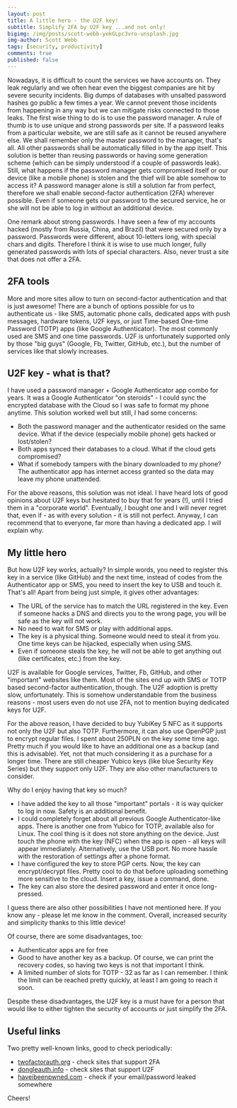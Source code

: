 ```yaml
---
layout: post
title: A little hero - the U2F key!
subtitle: Simplify 2FA by U2F key ...and not only!
bigimg: /img/posts/scott-webb-yekGLpc3vro-unsplash.jpg
img-author: Scott Webb
tags: [security, productivity]
comments: true
published: false
---
```


Nowadays, it is difficult to count the services we have accounts on.  They leak regularly and we often hear even the biggest companies are hit by severe security incidents. Big dumps of databases with unsalted
password hashes go public a few times a year. We cannot prevent those incidents from happening in any way but we can mitigate risks connected to those leaks. The first wise thing to do is to use the password manager.
A rule of thumb is to use unique and strong passwords per site. If a password leaks from a particular website, we are still safe as it cannot be reused anywhere else. We shall remember only the master password to the manager, that's all.
All other passwords shall be automatically filled in by the app itself. This solution is better than reusing passwords or having some generation scheme  (which can be simply understood if a couple of passwords leak). 
Still, what happens if the password manager gets compromised itself or our device (like a mobile phone) is stolen and the thief will be able somehow to access it? A password manager alone is
still a solution far from perfect, therefore we shall enable second-factor authentication (2FA) wherever possible. Even if someone gets our password to the secured service, he or she will not be able to log in without an additional device.

One remark about strong passwords. I have seen a few of my accounts hacked (mostly from Russia, China, and Brazil) that were secured only by a password. Passwords were different, about 10-letters long, with special chars and digits.
Therefore I think it is wise to use much longer, fully generated passwords with lots of special characters. Also, never trust a site that does not offer a 2FA.

## 2FA tools
More and more sites allow to turn on second-factor authentication and that is just awesome! There are a bunch of options possible for us to authenticate us - like SMS, automatic phone calls, dedicated apps with push messages, hardware tokens, U2F keys, or just Time-based One-time Password (TOTP) apps (like Google Authenticator). The most commonly used are SMS and one time passwords. U2F is unfortunately supported only by those "big guys" (Google, Fb, Twitter, GitHub, etc.),
but the number of services like that slowly increases.

## U2F key - what is that?
I have used a password manager + Google Authenticator app combo for years. It was a Google Authenticator "on steroids" - I could sync the encrypted database with the Cloud so I was safe to format my phone anytime.
This solution worked well but still, I had some concerns:
- Both the password manager and the authenticator resided on the same device. What if the device (especially mobile phone) gets hacked or lost/stolen?
- Both apps synced their databases to a cloud. What if the cloud gets compromised?
- What if somebody tampers with the binary downloaded to my phone? The authenticator app has internet access granted so the data may leave my phone unattended.

For the above reasons, this solution was not ideal. I have heard lots of good opinions about U2F keys but hesitated to buy that for years (!), until I tried them in a "corporate world". Eventually, I bought one and I will never regret that, 
even if - as with every solution - it is still not perfect. Anyway, I can recommend that to everyone, far more than having a dedicated app. I will explain why.

## My little hero
But how U2F key works, actually? In simple words, you need to register this key in a service (like GitHub) and the next time, instead of codes from the Authenticator app or SMS, you need to insert
the key to USB and touch it. That's all! Apart from being just simple, it gives other advantages:
- The URL of the service has to match the URL registered in the key. Even if someone hacks a DNS and directs you to the wrong page, you will be safe as the key will not work.
- No need to wait for SMS or play with additional apps.
- The key is a physical thing. Someone would need to steal it from you. One time keys can be hijacked, especially when using SMS.
- Even if someone steals the key, he will not be able to get anything out (like certificates, etc.) from the key.

U2F is available for Google services, Twitter, Fb, GitHub, and other "important" websites like them. Most of the sites end up with SMS or TOTP based second-factor authentication, though. The U2F adoption is pretty slow, unfortunately. This is
somehow understandable from the business reasons - most users even do not use 2FA, not to mention buying dedicated keys for U2F.

For the above reason, I have decided to buy YubiKey 5 NFC as it supports not only the U2F but also TOTP. Furthermore, it can also use OpenPGP just to encrypt regular files. I spent about 250PLN on the key some time ago. Pretty much if you would like to have an additional one as a backup (and this is advisable). Yet, not that much considering it as a purchase for a longer time. There are still cheaper Yubico keys (like blue Security Key Series) but they support only U2F. They are also other manufacturers to consider.

Why do I enjoy having that key so much?
- I have added the key to all those "important" portals - it is way quicker to log in now. Safety is an additional benefit.
- I could completely forget about all previous Google Authenticator-like apps. There is another one from Yubico for TOTP, available also for Linux. The cool thing is it does not store anything on the device.
Just touch the phone with the key (NFC) when the app is open - all keys will appear immediately. Alternatively, use the USB port. No more hassle with the restoration of settings after a phone format.
- I have configured the key to store PGP certs. Now, the key can encrypt/decrypt files. Pretty cool to do that before uploading something more sensitive to the cloud. Insert a key, issue a command, done.
- The key can also store the desired password and enter it once long-pressed.

I guess there are also other possibilities I have not mentioned here. If you know any - please let me know in the comment. Overall, increased security and simplicity thanks to this little device!

Of course, there are some disadvantages, too:
- Authenticator apps are for free
- Good to have another key as a backup. Of course, we can print the recovery codes, so having two keys is not that important I think.
- A limited number of slots for TOTP - 32 as far as I can remember. I think the limit can be reached pretty quickly, at least I am going to reach it soon.

Despite these disadvantages, the U2F key is a must have for a person that would like to either tighten the security of accounts or just simplify the 2FA.

## Useful links
Two pretty well-known links, good to check periodically:
- [twofactorauth.org](https://twofactorauth.org) - check sites that support 2FA
- [dongleauth.info](https://www.dongleauth.info) - check sites that support U2F
- [haveibeenpwned.com](https://haveibeenpwned.com) - check if your email/password leaked somewhere


Cheers!